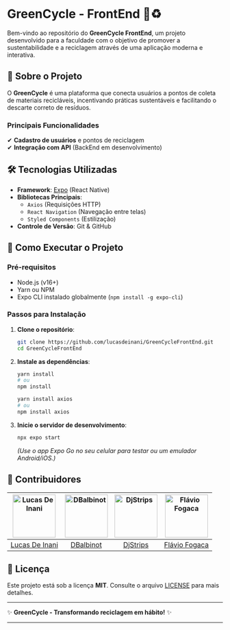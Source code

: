 # GreenCycle - FrontEnd 🌱♻️  

Bem-vindo ao repositório do **GreenCycle FrontEnd**, um projeto desenvolvido para a faculdade com o objetivo de promover a sustentabilidade e a reciclagem através de uma aplicação moderna e interativa.  

## 📌 Sobre o Projeto  

O **GreenCycle** é uma plataforma que conecta usuários a pontos de coleta de materiais recicláveis, incentivando práticas sustentáveis e facilitando o descarte correto de resíduos.  

### Principais Funcionalidades  
✔ **Cadastro de usuários** e pontos de reciclagem  
✔ **Integração com API** (BackEnd em desenvolvimento)  

## 🛠 Tecnologias Utilizadas  

- **Framework**: [Expo](https://expo.dev/) (React Native)  
- **Bibliotecas Principais**:  
  - `Axios` (Requisições HTTP)  
  - `React Navigation` (Navegação entre telas)  
  - `Styled Components` (Estilização)  
- **Controle de Versão**: Git & GitHub  

## 🚀 Como Executar o Projeto  

### Pré-requisitos  
- Node.js (v16+)  
- Yarn ou NPM  
- Expo CLI instalado globalmente (`npm install -g expo-cli`)  

### Passos para Instalação  
1. **Clone o repositório**:  
   ```bash
   git clone https://github.com/lucasdeinani/GreenCycleFrontEnd.git
   cd GreenCycleFrontEnd
   ```  

2. **Instale as dependências**:  
   ```bash
   yarn install
   # ou
   npm install
   ```  
   ```bash
   yarn install axios
   # ou
   npm install axios
   ```  

3. **Inicie o servidor de desenvolvimento**:  
   ```bash
   npx expo start
   ```  
   *(Use o app Expo Go no seu celular para testar ou um emulador Android/iOS.)*  

## 🤝 Contribuidores  

| [<img src="https://github.com/lucasdeinani.png" width="100" alt="Lucas De Inani">](https://github.com/lucasdeinani) | [<img src="https://github.com/DBalbinot.png" width="100" alt="DBalbinot">](https://github.com/DBalbinot) | [<img src="https://github.com/DjStrips.png" width="100" alt="DjStrips">](https://github.com/DjStrips) | [<img src="https://github.com/flaviofogaca.png" width="100" alt="Flávio Fogaca">](https://github.com/flaviofogaca) |  
|:-------------------------------------------------------------------------------------------------------------------:|:-------------------------------------------------------------------------------------------------------:|:----------------------------------------------------------------------------------------------------:|:-----------------------------------------------------------------------------------------------------------------:|  
| [Lucas De Inani](https://github.com/lucasdeinani)                                                                   | [DBalbinot](https://github.com/DBalbinot)                                                              | [DjStrips](https://github.com/DjStrips)                                                             | [Flávio Fogaca](https://github.com/flaviofogaca)                                                                 |  

## 📄 Licença  

Este projeto está sob a licença **MIT**. Consulte o arquivo [LICENSE](LICENSE) para mais detalhes.  

---  

✨ **GreenCycle - Transformando reciclagem em hábito!** ✨  

---  
